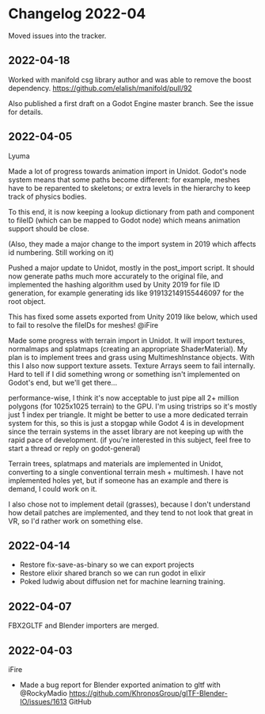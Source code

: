 # Changelog 2022-04

Moved issues into the tracker.

## 2022-04-18

Worked with manifold csg library author and was able to remove the boost dependency. https://github.com/elalish/manifold/pull/92

Also published a first draft on a Godot Engine master branch. See the issue for details.

## 2022-04-05

Lyuma

Made a lot of progress towards animation import in Unidot. Godot's node system means that some paths become different: for example, meshes have to be reparented to skeletons; or extra levels in the hierarchy to keep track of physics bodies.

To this end, it is now keeping a lookup dictionary from path and component to fileID (which can be mapped to Godot node) which means animation support should be close.

(Also, they made a major change to the import system in 2019 which affects id numbering. Still working on it)

Pushed a major update to Unidot, mostly in the post_import script. It should now generate paths much more accurately to the original file, and implemented the hashing algorithm used by Unity 2019 for file ID generation, for example generating ids like 919132149155446097 for the root object.

This has fixed some assets exported from Unity 2019 like below, which used to fail to resolve the fileIDs for meshes! @iFire 

Made some progress with terrain import in Unidot. It will import textures, normalmaps and splatmaps (creating an appropriate ShaderMaterial). My plan is to implement trees and grass using MultimeshInstance objects. With this I also now support texture assets. Texture Arrays seem to fail internally. Hard to tell if I did something wrong or something isn't implemented on Godot's end, but we'll get there...

performance-wise, I think it's now acceptable to just pipe all 2+ million polygons (for 1025x1025 terrain) to the GPU. I'm using tristrips so it's mostly just 1 index per triangle. It might be better to use a more dedicated terrain system for this, so this is just a stopgap while Godot 4 is in development since the terrain systems in the asset library are not keeping up with the rapid pace of development.
(if you're interested in this subject, feel free to start a thread or reply on godot-general) 

Terrain trees, splatmaps and materials are implemented in Unidot, converting to a single conventional terrain mesh + multimesh. I have not implemented holes yet, but if someone has an example and there is demand, I could work on it.

I also chose not to implement detail (grasses), because I don't understand how detail patches are implemented, and they tend to not look that great in VR, so I'd rather work on something else.

## 2022-04-14

* Restore fix-save-as-binary so we can export projects
* Restore elixir shared branch so we can run godot in elixir
* Poked ludwig about diffusion net for machine learning training. 

## 2022-04-07

FBX2GLTF and Blender importers are merged.

## 2022-04-03

iFire

* Made a bug report for Blender exported animation to gltf with @RockyMadio https://github.com/KhronosGroup/glTF-Blender-IO/issues/1613
GitHub
